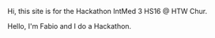 Hi, this site is for the Hackathon IntMed 3 HS16 @ HTW Chur.

Hello, I'm Fabio and I do a Hackathon.
